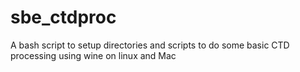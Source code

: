 # sbe_ctdproc
A bash script to setup directories and scripts to do some basic CTD processing using wine on linux and Mac
